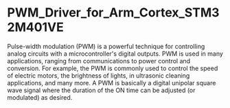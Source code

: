 # PWM_Driver_for_Arm_Cortex_STM32M401VE
 Pulse-width modulation (PWM) is a powerful technique for controlling analog circuits with a microcontroller's digital outputs. PWM is used in many applications, ranging from communications to power control and conversion. For example, the PWM is commonly used to control the speed of electric motors, the brightness of lights, in ultrasonic cleaning applications, and many more.  A PWM is basically a digital unipolar square wave signal where the duration of the ON time can be adjusted (or modulated) as desired.
